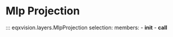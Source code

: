 # Mlp Projection

::: eqxvision.layers.MlpProjection
    selection:
        members:
            - __init__
            - __call__

